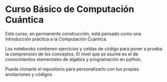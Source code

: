# Curso Básico de Computación Cuántica
Este curso, en permanente construcción,  está pensado como una introducción práctica a la Computación Cuántica. 

Los notebooks contienen ejercicios y celdas de código para poner a prueba la comprensión de los conceptos.
El nivel  que se asume es el de conocimientos elementales de álgebra y programación en python.

Puede clonarte el repositorio para personalizarlo con tus propias anotaciones y códigos.


 
